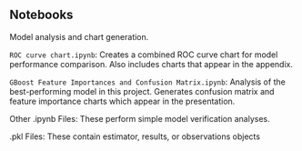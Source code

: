 ## Notebooks

Model analysis and chart generation.

`ROC curve chart.ipynb`: Creates a combined ROC curve chart for model performance comparison. Also includes charts that appear in the appendix.

`GBoost Feature Importances and Confusion Matrix.ipynb`: Analysis of the best-performing model in this project. Generates confusion matrix and feature importance charts which appear in the presentation.

Other .ipynb Files: These perform simple model verification analyses.

.pkl Files: These contain estimator, results, or observations objects
